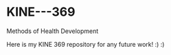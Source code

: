 # KINE---369
Methods of Health Development

Here is my KINE 369 repository for any future work! :) :)
